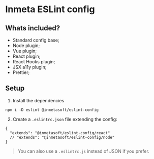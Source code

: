 # Inmeta ESLint config

## Whats included?

- Standard config base;
- Node plugin;
- Vue plugin;
- React plugin;
- React Hooks plugin;
- JSX a11y plugin;
- Prettier;

## Setup

1. Install the dependencies
```
npm i -D eslint @inmetasoft/eslint-config
```

2. Create a `.eslintrc.json` file extending the config:
```
{
  "extends": "@inmetasoft/eslint-config/react"
  // "extends": "@inmetasoft/eslint-config/node"
}
```

> You can also use a `.eslintrc.js` instead of JSON if you prefer.
